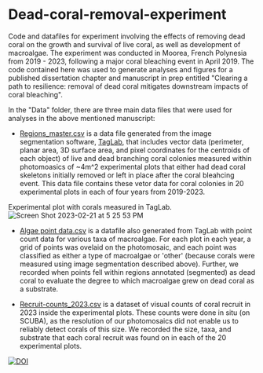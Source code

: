 # Dead-coral-removal-experiment

Code and datafiles for experiment involving the effects of removing dead coral on the growth and survival of live coral, as well as development of macroalgae. The experiment was conducted in Moorea, French Polynesia from 2019 - 2023, following a major coral bleaching event in April 2019. The code contained here was used to generate analyses and figures for a published dissertation chapter and manuscript in prep entitled "Clearing a path to resilience: removal of dead coral mitigates downstream impacts of coral bleaching".

In the "Data" folder, there are three main data files that were used for analyses in the above mentioned manuscript:
- [Regions_master.csv](https://github.com/kkopecky711/Dead-coral-removal-experiment/blob/main/Data/Regions_master.csv) is a data file generated from the image segmentation software, [TagLab](https://github.com/cnr-isti-vclab/TagLab), that includes vector data (perimeter, planar area, 3D surface area, and pixel coordinates for the centroids of each object) of live and dead branching coral colonies measured within photomoasics of ~4m^2 experimental plots that either had dead coral skeletons initially removed or left in place after the coral bleahcing event. This data file contains these vetor data for coral colonies in 20 experimental plots in each of four years from 2019-2023.

Experimental plot with corals measured in TagLab. ![Screen Shot 2023-02-21 at 5 25 53 PM](https://github.com/user-attachments/assets/adbcf19c-7a55-47db-8f3c-eb4ce506966a)

- [Algae point data.csv](https://github.com/kkopecky711/Dead-coral-removal-experiment/blob/main/Data/Algae%20point%20data.csv) is a datafile also generated from TagLab with point count data for various taxa of macroalgae. For each plot in each year, a grid of points was ovelaid on the photomosaic, and each point was classified as either a type of macroalgae or 'other' (because corals were measured using image segmentation described above). Further, we recorded when points fell within regions annotated (segmented) as dead coral to evaluate the degree to which macroalgae grew on dead coral as a substrate.  

-  [Recruit-counts_2023.csv](https://github.com/kkopecky711/Dead-coral-removal-experiment/blob/main/Data/Recruit-counts_2023.csv) is a dataset of visual counts of coral recruit in 2023 inside the experimental plots. These counts were done in situ (on SCUBA), as the resolution of our photomosaics did not enable us to reliably detect corals of this size. We recorded the size, taxa, and substrate that each coral recruit was found on in each of the 20 experimental plots.

[![DOI](https://zenodo.org/badge/790458907.svg)](https://zenodo.org/doi/10.5281/zenodo.13742953)
